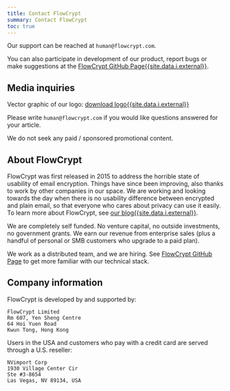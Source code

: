 ```yaml
---
title: Contact FlowCrypt
summary: Contact FlowCrypt
toc: true
---
```


Our support can be reached at `human@flowcrypt.com`.

You can also participate in development of our product, report bugs or make suggestions at the [FlowCrypt GitHub Page{{site.data.i.external}}](https://github.com/FlowCrypt).

## Media inquiries

Vector graphic of our logo: [download logo{{site.data.i.external}}](https://flowcrypt.com/assets/imgs/svgs/flowcrypt-logo.svg)

Please write `human@flowcrypt.com` if you would like questions answered for your article.

We do not seek any paid / sponsored promotional content.

## About FlowCrypt

FlowCrypt was first released in 2015 to address the horrible state of usability of email encryption. Things have since been improving, also thanks to work by other companies in our space. We are working and looking towards the day when there is no usability difference between encrypted and plain email, so that everyone who cares about privacy can use it easily. To learn more about FlowCrypt, see [our blog{{site.data.i.external}}](https://flowcrypt.com/blog/).

We are completely self funded. No venture capital, no outside investments, no government grants. We earn our revenue from enterprise sales (plus a handful of personal or SMB customers who upgrade to a paid plan). 

We work as a distributed team, and we are hiring. See [FlowCrypt GitHub Page](https://github.com/FlowCrypt) to get more familiar with our technical stack.

## Company information

FlowCrypt is developed by and supported by:

```
FlowCrypt Limited
Rm 607, Yen Sheng Centre
64 Hoi Yuen Road
Kwun Tong, Hong Kong
```

Users in the USA and customers who pay with a credit card are served through a U.S. reseller:

```
NVimport Corp
1930 Village Center Cir
Ste #3-8654
Las Vegas, NV 89134, USA
```
